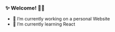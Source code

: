 ### ✨ Welcome! 👋✨

- 🔭 I’m currently working on a personal Website
- 🌱 I’m currently learning React

<!--
**DanMas94/DanMas94** is a ✨ _special_ ✨ repository because its `README.md` (this file) appears on your GitHub profile.

Here are some ideas to get you started:

- 👯 I’m looking to collaborate on ...
- 🤔 I’m looking for help with ...
- 💬 Ask me about ...
- 📫 How to reach me: ...
- 😄 Pronouns: ...
- ⚡ Fun fact: ...
-->
